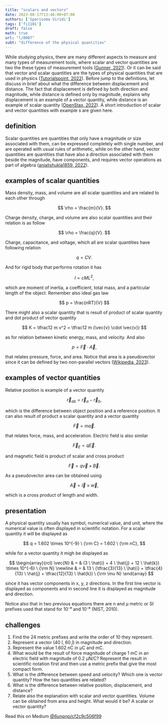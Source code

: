 ```yaml
---
title: "scalars and vectors"
date: 2023-08-17T13:46:00+07:00
authors: ['Sparisoma Viridi']
tags: ['fi1101']
draft: false
math: true
url: "l/0007"
subt: "difference of the physical quantities"
---
```


While studying physics, there are many different aspects to measure and many types of measurement tools, where scalar and vector quantities are two the these types of measurement tools ([Gunner, 2021](https://www.yourdictionary.com/articles/examples-vector-scalar-physics)). Or it can be said that vector and scalar quantities are the types of physical quantities that are used in physics ([Tutorialspoint, 2022](https://www.tutorialspoint.com/scalars-and-vectors)). Before jump to the definitions, let discuss in brief about what the difference between displacement and distance. The fact that displacement is defined by both direction and magnitude, while distance is defined only by magnitude, explains why displacement is an example of a vector quantity, while distance is an example of scalar quantity ([OpenStax, 2022](https://phys.libretexts.org/Bookshelves/College_Physics/Book%3A_College_Physics_1e_(OpenStax)/02%3A_Kinematics/2.02%3A_Vectors_Scalars_and_Coordinate_Systems)). A short introduction of scalar and vector quantities with example
s are given here.


## definition
Scalar quantities are quantities that only have a magnitude or size associated with them, can be expressed completely with single number, and are operated with usual rules of arithmetic, while on the other hand, vector quantities are quantities that have also a direction associated with them beside the magnitude, have components, and requires vector operations as part of algebra ([anjalishukla1859, 2022](https://www.geeksforgeeks.org/scalars-and-vectors/)).


## examples of scalar quantities
Mass density, mass, and volume are all scalar quantities and are related to each other through

$$
\rho = \frac{m}{V}.
$$

Charge density, charge, and volume are also scalar quantities and their relation is as follow

$$
\rho = \frac{q}{V}.
$$

Charge, capacitance, and voltage, which all are scalar quantities have following relation

$$
q = CV.
$$

And for rigid body that performs rotation it has

$$
I = cML^2,
$$

which are moment of inertia, a coefficient, total mass, and a particular length of the object. Remember also ideal gas law

$$
p = \frac{nRT}{V}
$$

There might also a scalar quantity that is result of product of scalar quantity and dot product of vector quantity

$$
K = \tfrac12 m v^2 = \tfrac12 m (\vec{v} \cdot \vec{v})
$$

as for relation between kinetic energy, mass, and velocity. And also

$$
p = \vec{F} \cdot \vec{A},
$$

that relates pressure, force, and area. Notice that area is a pseudovector since it can be defined by two non-parallel vectors ([Wikipedia, 2023](https://en.wikipedia.org/w/index.php?oldid=1167315476)).


## examples of vector quantities
Relative position is example of a vector quantity

$$
\vec{r}_{ab} = \vec{r}_a - \vec{r}_b,
$$

which is the difference between object position and a reference position. It can also result of product a scalar quantity and a vector quantity

$$
\vec{F} = m \vec{a}.
$$

that relates force, mass, and acceleration. Electric field is also similar

$$
\vec{F}_E = q \vec{E}.
$$

and magnetic field is product of scalar and cross product

$$
\vec{F} = q \vec{v} \times \vec{B}.
$$

As a pseudovector area can be obtained using

$$
\vec{A} = \vec{l} \times \vec{w},
$$

which is a cross product of length and width.


## presentation
A physical quantity usually has symbol, numerical value, and unit, where the numerical value is often displayed in scientific notation. For a scalar quantity it will be displayed as

$$
q = 1.602 \times 10^{-9} \ {\rm C} = 1.602  \ {\rm nC},
$$

while for a vector quantity it migh be displayed as

$$
\begin{array}{rcl}
\vec{N} & = & (3 \ \hat{i} + 4 \ \hat{j} +  12 \ \hat{k}) \times 10^{-6} \ {\rm N} \newline
& = & 13 \ (\tfrac{3}{13} \ \hat{i} + \tfrac{4}{13} \ \hat{j} +  \tfrac{12}{13} \ \hat{k}) \ {\rm \mu N}
\end{array}
$$

since it has vector components in x, y, z directions. In the first line vector is displayed as components and in second line it is displayed as magnitude and direction.

Notice also that in two previous equations there are n and μ metric or SI prefixes used that stand for 10⁻⁹ and 10⁻⁶ (NIST, 2010).

## challenges
1. Find the 24 metric prefixes and write the order of 10 they represent.
2. Represent a vector (40 $\hat{i}$, 60 $\hat{j}$) in magnitude and direction.
3. Represent the value 1.602 nC in μC and mC.
4. What would be the result of force magnitude of charge 1 mC in an electric field with magnitude of 0.2 μN/C? Represent the result in scientific notation first and then use a metric prefix that give the most compact form.
5. What is the difference between speed and velocity? Which one is vector quantity? How the two quantities are related?
6. What is the difference between relative position, displacement, and distance? 
7. Relate also the explanation with scalar and vector quantities.
Volume can be obtained from area and height. What would it be? A scalar or vector quantity?

Read this on Medium [@6unpnp/cf2c9c506f99](https://medium.com/@6unpnp/scalars-and-vectors-cf2c9c506f99)